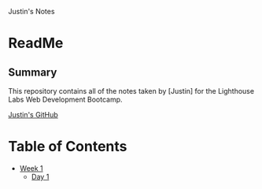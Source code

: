 Justin's Notes
# ReadMe

## Summary
This repository contains all of the notes taken by [Justin] for the Lighthouse Labs Web Development Bootcamp.

[Justin's GitHub](https://github.com/justinklam)

# Table of Contents
* [Week 1](/Week_1)
  * [Day 1](/Week_1/Day_1)